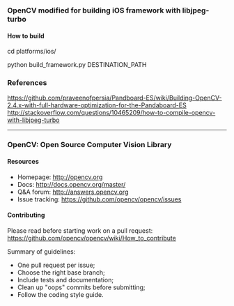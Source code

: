 ### OpenCV modified for building iOS framework with libjpeg-turbo
#### How to build
cd platforms/ios/

python build_framework.py DESTINATION_PATH

### References
https://github.com/praveenofpersia/Pandboard-ES/wiki/Building-OpenCV-2.4.x-with-full-hardware-optimization-for-the-Pandaboard-ES
http://stackoverflow.com/questions/10465209/how-to-compile-opencv-with-libjpeg-turbo

-------------------------------------------------
### OpenCV: Open Source Computer Vision Library

#### Resources

* Homepage: <http://opencv.org>
* Docs: <http://docs.opencv.org/master/>
* Q&A forum: <http://answers.opencv.org>
* Issue tracking: <https://github.com/opencv/opencv/issues>

#### Contributing

Please read before starting work on a pull request: <https://github.com/opencv/opencv/wiki/How_to_contribute>

Summary of guidelines:

* One pull request per issue;
* Choose the right base branch;
* Include tests and documentation;
* Clean up "oops" commits before submitting;
* Follow the coding style guide.
